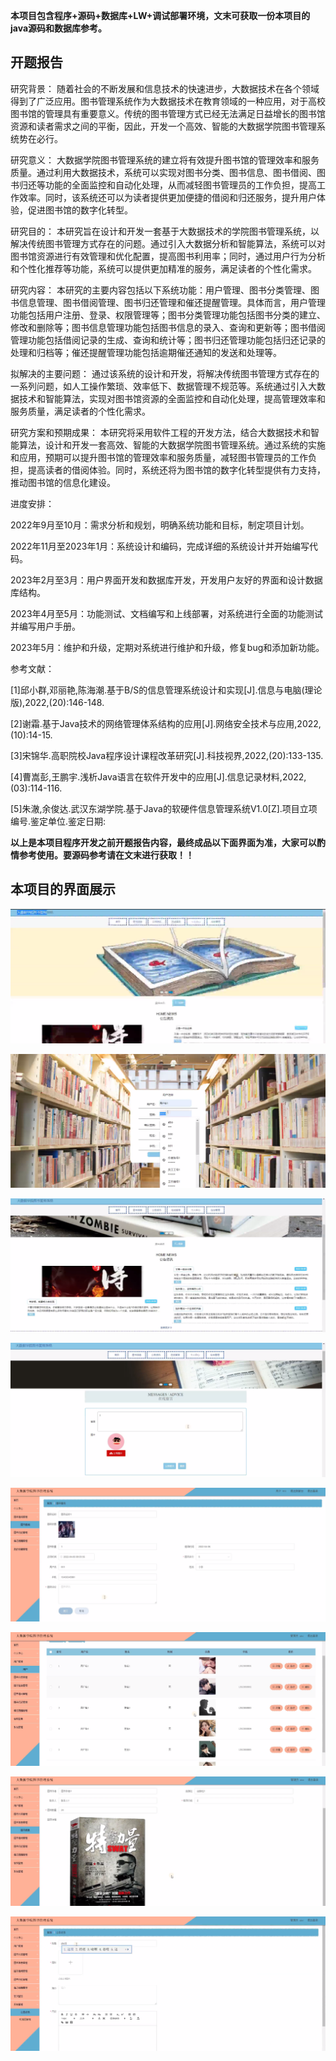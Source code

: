 ****本项目包含程序+源码+数据库+LW+调试部署环境，文末可获取一份本项目的java源码和数据库参考。****

## ******开题报告******

研究背景：
随着社会的不断发展和信息技术的快速进步，大数据技术在各个领域得到了广泛应用。图书管理系统作为大数据技术在教育领域的一种应用，对于高校图书馆的管理具有重要意义。传统的图书管理方式已经无法满足日益增长的图书馆资源和读者需求之间的平衡，因此，开发一个高效、智能的大数据学院图书管理系统势在必行。

研究意义：
大数据学院图书管理系统的建立将有效提升图书馆的管理效率和服务质量。通过利用大数据技术，系统可以实现对图书分类、图书信息、图书借阅、图书归还等功能的全面监控和自动化处理，从而减轻图书管理员的工作负担，提高工作效率。同时，该系统还可以为读者提供更加便捷的借阅和归还服务，提升用户体验，促进图书馆的数字化转型。

研究目的：
本研究旨在设计和开发一套基于大数据技术的学院图书管理系统，以解决传统图书管理方式存在的问题。通过引入大数据分析和智能算法，系统可以对图书馆资源进行有效管理和优化配置，提高图书利用率；同时，通过用户行为分析和个性化推荐等功能，系统可以提供更加精准的服务，满足读者的个性化需求。

研究内容：
本研究的主要内容包括以下系统功能：用户管理、图书分类管理、图书信息管理、图书借阅管理、图书归还管理和催还提醒管理。具体而言，用户管理功能包括用户注册、登录、权限管理等；图书分类管理功能包括图书分类的建立、修改和删除等；图书信息管理功能包括图书信息的录入、查询和更新等；图书借阅管理功能包括借阅记录的生成、查询和统计等；图书归还管理功能包括归还记录的处理和归档等；催还提醒管理功能包括逾期催还通知的发送和处理等。

拟解决的主要问题：
通过该系统的设计和开发，将解决传统图书管理方式存在的一系列问题，如人工操作繁琐、效率低下、数据管理不规范等。系统通过引入大数据技术和智能算法，实现对图书馆资源的全面监控和自动化处理，提高管理效率和服务质量，满足读者的个性化需求。

研究方案和预期成果：
本研究将采用软件工程的开发方法，结合大数据技术和智能算法，设计和开发一套高效、智能的大数据学院图书管理系统。通过系统的实施和应用，预期可以提升图书馆的管理效率和服务质量，减轻图书管理员的工作负担，提高读者的借阅体验。同时，系统还将为图书馆的数字化转型提供有力支持，推动图书馆的信息化建设。

进度安排：

2022年9月至10月：需求分析和规划，明确系统功能和目标，制定项目计划。

2022年11月至2023年1月：系统设计和编码，完成详细的系统设计并开始编写代码。

2023年2月至3月：用户界面开发和数据库开发，开发用户友好的界面和设计数据库结构。

2023年4月至5月：功能测试、文档编写和上线部署，对系统进行全面的功能测试并编写用户手册。

2023年5月：维护和升级，定期对系统进行维护和升级，修复bug和添加新功能。

参考文献：

[1]邱小群,邓丽艳,陈海潮.基于B/S的信息管理系统设计和实现[J].信息与电脑(理论版),2022,(20):146-148.

[2]谢霜.基于Java技术的网络管理体系结构的应用[J].网络安全技术与应用,2022,(10):14-15.

[3]宋锦华.高职院校Java程序设计课程改革研究[J].科技视界,2022,(20):133-135.

[4]曹嵩彭,王鹏宇.浅析Java语言在软件开发中的应用[J].信息记录材料,2022,(03):114-116.

[5]朱澈,余俊达.武汉东湖学院.基于Java的软硬件信息管理系统V1.0[Z].项目立项编号.鉴定单位.鉴定日期:

****以上是本项目程序开发之前开题报告内容，最终成品以下面界面为准，大家可以酌情参考使用。要源码参考请在文末进行获取！！****

## ******本项目的界面展示******

![](./res/32632d86573840d5b7b19c2b29b0337e.png)

![](./res/14929c2c14ff416d941e1dde1de1de92.png)

![](./res/121819e5559e4ea2bd3912157b6aced3.png)

![](./res/73dd7ea9714b4b01b366a8db4773d41c.png)

![](./res/c2276e2d542247678074d13c429e54b3.png)

![](./res/7916faec62314317bc2b9d408dfadc38.png)

![](./res/a17ac4d5bc514e6d940f4323bc3183b4.png)

![](./res/60bd06771fda467ca1895f37d0ed9769.png)

